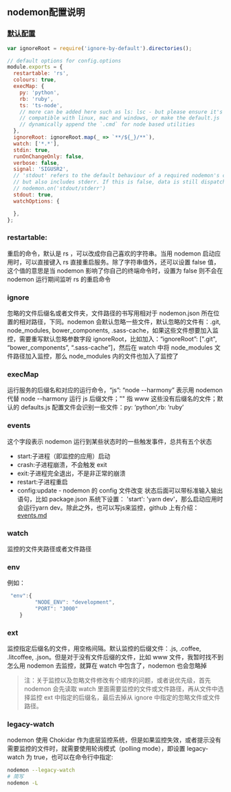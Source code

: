 ## nodemon配置说明
### [默认配置](https://github.com/remy/nodemon/blob/master/lib/config/defaults.js)
```javascript
var ignoreRoot = require('ignore-by-default').directories();

// default options for config.options
module.exports = {
  restartable: 'rs',
  colours: true,
  execMap: {
    py: 'python',
    rb: 'ruby',
    ts: 'ts-node',
    // more can be added here such as ls: lsc - but please ensure it's cross
    // compatible with linux, mac and windows, or make the default.js
    // dynamically append the `.cmd` for node based utilities
  },
  ignoreRoot: ignoreRoot.map(_ => `**/${_}/**`),
  watch: ['*.*'],
  stdin: true,
  runOnChangeOnly: false,
  verbose: false,
  signal: 'SIGUSR2',
  // 'stdout' refers to the default behaviour of a required nodemon's child,
  // but also includes stderr. If this is false, data is still dispatched via
  // nodemon.on('stdout/stderr')
  stdout: true,
  watchOptions: {

  },
};
```

### restartable:
重启的命令，默认是 rs ，可以改成你自己喜欢的字符串。当用 nodemon 启动应用时，可以直接键入 rs 直接重启服务。除了字符串值外，还可以设置 false 值，这个值的意思是当 nodemon 影响了你自己的终端命令时，设置为 false 则不会在 nodemon 运行期间监听 rs 的重启命令

### ignore
忽略的文件后缀名或者文件夹，文件路径的书写用相对于 nodemon.json 所在位置的相对路径，下同。nodemon 会默认忽略一些文件，默认忽略的文件有：.git, node_modules, bower_components, .sass-cache，如果这些文件想要加入监控，需要重写默认忽略参数字段 ignoreRoot，比如加入：“ignoreRoot”: [".git", “bower_components”, “.sass-cache”]，然后在 watch 中将 node_modules 文件路径加入监控，那么 node_modules 内的文件也加入了监控了

### execMap
 运行服务的后缀名和对应的运行命令，“js”: “node --harmony” 表示用 nodemon 代替 node --harmony 运行 js 后缀文件；"" 指 www 这些没有后缀名的文件；默认的 defaults.js 配置文件会识别一些文件：py: ‘python’,rb: ‘ruby’

### events
这个字段表示 nodemon 运行到某些状态时的一些触发事件，总共有五个状态
- start:子进程（即监控的应用）启动
- crash:子进程崩溃，不会触发 exit
- exit:子进程完全退出，不是非正常的崩溃
- restart:子进程重启
- config:update - nodemon 的 config 文件改变
状态后面可以带标准输入输出语句，比如 package.json 系统下设置： 'start': 'yarn dev'，那么启动应用时会运行yarn dev。除此之外，也可以写js来监控，github 上有介绍： [events.md](https://github.com/remy/nodemon/blob/master/doc/events.md#Using_nodemon_as_child_process)

### watch
监控的文件夹路径或者文件路径

### env
例如：
```javascript
 "env":{
         "NODE_ENV": "development",
         "PORT": "3000"
    }
```

### ext
监控指定后缀名的文件，用空格间隔。默认监控的后缀文件：.js, .coffee, .litcoffee, .json。但是对于没有文件后缀的文件，比如 www 文件，我暂时找不到怎么用 nodemon 去监控，就算在 watch 中包含了，nodemon 也会忽略掉
>注：关于监控以及忽略文件修改有个顺序的问题，或者说优先级，首先 nodemon 会先读取 watch 里面需要监控的文件或文件路径，再从文件中选择监控 ext 中指定的后缀名，最后去掉从 ignore 中指定的忽略文件或文件路径。

### legacy-watch
nodemon 使用 Chokidar 作为底层监控系统，但是如果监控失效，或者提示没有需要监控的文件时，就需要使用轮询模式（polling mode），即设置 legacy-watch 为 true，也可以在命令行中指定:
```bash
nodemon --legacy-watch
# 简写
nodemon -L 
```